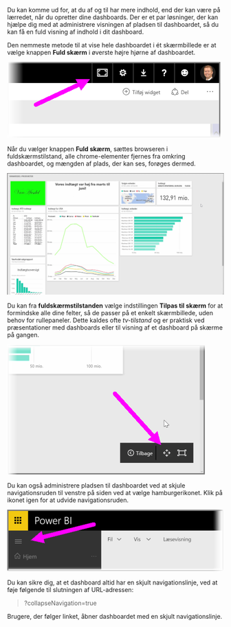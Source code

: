 Du kan komme ud for, at du af og til har mere indhold, end der kan være på lærredet, når du opretter dine dashboards. Der er et par løsninger, der kan hjælpe dig med at administrere visningen af pladsen til dashboardet, så du kan få en fuld visning af indhold i dit dashboard.

Den nemmeste metode til at vise hele dashboardet i ét skærmbillede er at vælge knappen **Fuld skærm** i øverste højre hjørne af dashboardet.

![](media/4-4e-get-more-dashboard-space/4-4e_1.png)

Når du vælger knappen **Fuld skærm**, sættes browseren i fuldskærmstilstand, alle chrome-elementer fjernes fra omkring dashboardet, og mængden af plads, der kan ses, forøges dermed.

![](media/4-4e-get-more-dashboard-space/4-4e_2.png)

Du kan fra **fuldskærmstilstanden** vælge indstillingen **Tilpas til skærm** for at formindske alle dine felter, så de passer på et enkelt skærmbillede, uden behov for rullepaneler. Dette kaldes ofte *tv-tilstand* og er praktisk ved præsentationer med dashboards eller til visning af et dashboard på skærme på gangen.

![](media/4-4e-get-more-dashboard-space/4-4e_3.png)

Du kan også administrere pladsen til dashboardet ved at skjule navigationsruden til venstre på siden ved at vælge hamburgerikonet. Klik på ikonet igen for at udvide navigationsruden.

![](media/4-4e-get-more-dashboard-space/4-4e_4.png)

Du kan sikre dig, at et dashboard altid har en skjult navigationslinje, ved at føje følgende til slutningen af URL-adressen:

> ?collapseNavigation=true
> 
> 

Brugere, der følger linket, åbner dashboardet med en skjult navigationslinje.

